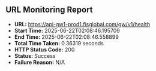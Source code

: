 ## URL Monitoring Report

- **URL:** https://api-gw1-prod1.fisglobal.com/gw/v1/health
- **Start Time:** 2025-06-22T02:08:46.195709
- **End Time:** 2025-06-22T02:08:46.558899
- **Total Time Taken:** 0.36319 seconds
- **HTTP Status Code:** 200
- **Status:** Success
- **Failure Reason:** N/A
